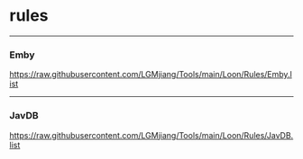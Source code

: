 # rules<br>
---
### Emby<br>
https://raw.githubusercontent.com/LGMjiang/Tools/main/Loon/Rules/Emby.list

---
### JavDB<br>
https://raw.githubusercontent.com/LGMjiang/Tools/main/Loon/Rules/JavDB.list
